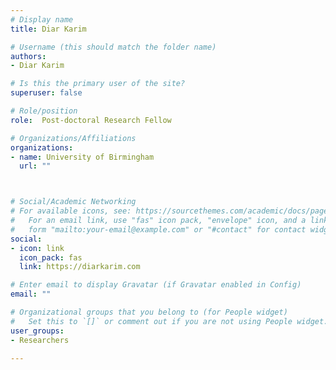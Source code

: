```yaml
---
# Display name
title: Diar Karim

# Username (this should match the folder name)
authors:
- Diar Karim

# Is this the primary user of the site?
superuser: false

# Role/position
role:  Post-doctoral Research Fellow

# Organizations/Affiliations
organizations:
- name: University of Birmingham
  url: ""



# Social/Academic Networking
# For available icons, see: https://sourcethemes.com/academic/docs/page-builder/#icons
#   For an email link, use "fas" icon pack, "envelope" icon, and a link in the
#   form "mailto:your-email@example.com" or "#contact" for contact widget.
social:
- icon: link
  icon_pack: fas
  link: https://diarkarim.com

# Enter email to display Gravatar (if Gravatar enabled in Config)
email: ""

# Organizational groups that you belong to (for People widget)
#   Set this to `[]` or comment out if you are not using People widget.
user_groups:
- Researchers

---
```

